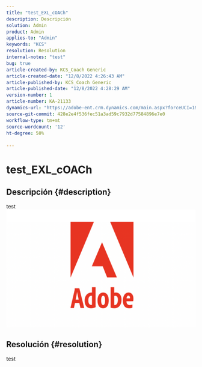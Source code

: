 ```yaml
---
title: "test_EXL_cOACh"
description: Descripción
solution: Admin
product: Admin
applies-to: "Admin"
keywords: "KCS"
resolution: Resolution
internal-notes: "test"
bug: true
article-created-by: KCS_Coach Generic
article-created-date: "12/8/2022 4:26:43 AM"
article-published-by: KCS_Coach Generic
article-published-date: "12/8/2022 4:28:29 AM"
version-number: 1
article-number: KA-21133
dynamics-url: "https://adobe-ent.crm.dynamics.com/main.aspx?forceUCI=1&pagetype=entityrecord&etn=knowledgearticle&id=d8f53782-b076-ed11-81aa-6045bd006d92"
source-git-commit: 428e2e4f536fec51a3ad59c7932d77584896e7e0
workflow-type: tm+mt
source-wordcount: '12'
ht-degree: 50%

---
```


# test_EXL_cOACh

## Descripción {#description}

test![](assets/___128271ba-b076-ed11-81aa-6045bd006d92___.png)

## Resolución {#resolution}


test
